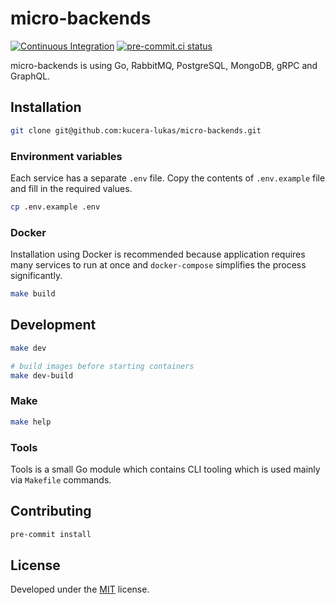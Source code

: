 # micro-backends

[![Continuous Integration](https://github.com/kucera-lukas/micro-backends/actions/workflows/ci.yml/badge.svg)](https://github.com/kucera-lukas/micro-backends/actions/workflows/ci.yml)
[![pre-commit.ci status](https://results.pre-commit.ci/badge/github/stegoer/server/main.svg)](https://results.pre-commit.ci/latest/github/kucera-lukas/micro-backends/main)

micro-backends is using Go, RabbitMQ, PostgreSQL, MongoDB, gRPC and GraphQL.

## Installation

```sh
git clone git@github.com:kucera-lukas/micro-backends.git
```

### Environment variables

Each service has a separate `.env` file.
Copy the contents of `.env.example` file and fill in the required values.

```sh
cp .env.example .env
```

### Docker

Installation using Docker is recommended because application requires
many services to run at once and `docker-compose` simplifies the process significantly.

```sh
make build
```

## Development

```sh
make dev
```

```sh
# build images before starting containers
make dev-build
```

### Make

```sh
make help
```

### Tools

Tools is a small Go module which contains CLI tooling which is used mainly via `Makefile` commands.

## Contributing

```sh
pre-commit install
```

## License

Developed under the [MIT](https://github.com/stegoer/server/blob/master/LICENSE) license.
